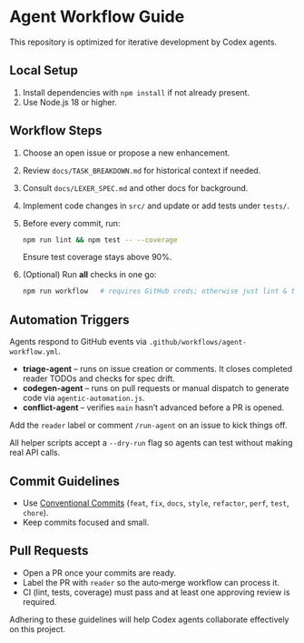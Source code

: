 # Agent Workflow Guide

This repository is optimized for iterative development by Codex agents.

## Local Setup
1. Install dependencies with `npm install` if not already present.
2. Use Node.js 18 or higher.

## Workflow Steps
1. Choose an open issue or propose a new enhancement.
2. Review `docs/TASK_BREAKDOWN.md` for historical context if needed.
3. Consult `docs/LEXER_SPEC.md` and other docs for background.
4. Implement code changes in `src/` and update or add tests under `tests/`.
5. Before every commit, run:
   ```bash
   npm run lint && npm test -- --coverage
   ```
   Ensure test coverage stays above 90%.
6. (Optional) Run **all** checks in one go:

   ```bash
   npm run workflow   # requires GitHub creds; otherwise just lint & tests run
   ```

## Automation Triggers
Agents respond to GitHub events via `.github/workflows/agent-workflow.yml`.

- **triage-agent** – runs on issue creation or comments. It closes completed
  reader TODOs and checks for spec drift.
- **codegen-agent** – runs on pull requests or manual dispatch to generate code
  via `agentic-automation.js`.
- **conflict-agent** – verifies `main` hasn’t advanced before a PR is opened.

Add the `reader` label or comment `/run-agent` on an issue to kick things off.

All helper scripts accept a `--dry-run` flag so agents can test without making
real API calls.

## Commit Guidelines
- Use [Conventional Commits](https://www.conventionalcommits.org) (`feat`, `fix`, `docs`, `style`, `refactor`, `perf`, `test`, `chore`).
- Keep commits focused and small.

## Pull Requests
- Open a PR once your commits are ready.
- Label the PR with `reader` so the auto‑merge workflow can process it.
- CI (lint, tests, coverage) must pass and at least one approving review is required.

Adhering to these guidelines will help Codex agents collaborate effectively on this project.
